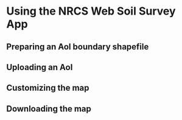 # Using the NRCS Web Soil Survey App

## Preparing an AoI boundary shapefile

## Uploading an AoI

## Customizing the map

## Downloading the map
